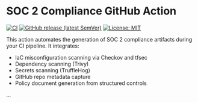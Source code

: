 # SOC 2 Compliance GitHub Action

[![CI](https://github.com/tbowman01/Soc-2-compliance/actions/workflows/test.yml/badge.svg)](https://github.com/tbowman01/Soc-2-compliance/actions/workflows/test.yml)
[![GitHub release (latest SemVer)](https://img.shields.io/github/v/release/tbowman01/Soc-2-compliance?sort=semver)](https://github.com/tbowman01/Soc-2-compliance/releases)
[![License: MIT](https://img.shields.io/badge/License-MIT-blue.svg)](LICENSE)

This action automates the generation of SOC 2 compliance artifacts during your CI pipeline. It integrates:

- IaC misconfiguration scanning via Checkov and tfsec
- Dependency scanning (Trivy)
- Secrets scanning (TruffleHog)
- GitHub repo metadata capture
- Policy document generation from structured controls

...
